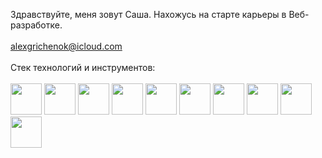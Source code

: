 Здравствуйте, меня зовут Саша.
Нахожусь на старте карьеры в Веб-разработке.
<br />
<br />
<a href="mailto:alexgrichenok@icloud.com">alexgrichenok@icloud.com</a>
<br />
<br />
Стек технологий и инструментов:
<br />
<br />
<img src="https://user-images.githubusercontent.com/74908494/132122426-ee2d7224-4df3-4ad1-b9dd-15ce3ce300e8.png" width="50" />
<img src="https://user-images.githubusercontent.com/74908494/132122429-bbd7b987-fd27-43a3-847e-04cd5855498c.png" width="50" />
<img src="https://user-images.githubusercontent.com/74908494/132122762-6f12bf25-9b8e-4047-af60-56a16a6ff728.png" width="50" />
<img src="https://user-images.githubusercontent.com/74908494/132122724-7e2ece02-060b-4ae8-b04d-afea2c07b9de.png" width="50" />
<img src="https://user-images.githubusercontent.com/74908494/132122432-6668205a-f0c0-4ccf-8e46-bb06ac90ef72.png" width="50" />
<img src="https://user-images.githubusercontent.com/74908494/132122694-b3ca8974-aa47-49e9-b850-0018e58340ec.png" width="50" />
<img src="https://user-images.githubusercontent.com/74908494/132122992-3fe7fa3b-d498-40b0-bffa-8469efb0a2d0.png" width="50" />
<img src="https://user-images.githubusercontent.com/74908494/132122947-5747a5ad-eb60-4d18-9003-357c84fa8af9.png" width="50" />
<img src="https://user-images.githubusercontent.com/74908494/132122909-65ca745e-9312-4fdf-a6ef-687e59ae2910.png" width="50" />
<img src="https://user-images.githubusercontent.com/74908494/132122864-02b4dc22-1de3-4bdb-8050-7b96c352e516.png" width="50" />
